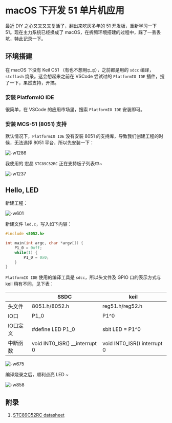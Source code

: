 # macOS 下开发 51 单片机应用

最近 DIY 之心又又又又复活了，翻出来吃灰多年的 51 开发板，重新学习一下 51。现在主力系统已经换成了 macOS，在折腾环境搭建的过程中，踩了一丢丢坑，特此记录一下。

<!--more-->

## 环境搭建

在 macOS 下没有 Keil C51 （有也不想用ಥ_ಥ），之前都是用的 `sdcc` 编译，`stcflash` 烧录。这会想起来之前在 VSCode 尝试过的 `PlatformIO IDE` 插件，搜了一下，果然支持，开搞。

### 安装 PlatformIO IDE

很简单，在 VSCode 的应用市场里，搜索 `PlatformIO IDE` 安装即可。

### 安装 MCS-51 (8051) 支持

默认情况下，`PlatformIO IDE` 没有安装 8051 的支持库，导致我们创建工程的时候，无法选择 8051 平台，所以先安装一下：

![-w1286](https://pan.xnure.com/OneDrive/Pics/blog/15694765603224.jpg ':size=600')

我使用的 宏晶 `STC89C52RC` 正在支持板子列表中~

![-w1237](https://pan.xnure.com/OneDrive/Pics/blog/15694769472959.jpg ':size=600')

## Hello, LED

新建工程：

![-w601](https://pan.xnure.com/OneDrive/Pics/blog/15695128513580.jpg ':size=600')

新建文件 `led.c`，写入如下内容：

```c
#include <8052.h>

int main(int argc, char *argv[]) {
    P1_0 = 0xff;
    while(1) {
        P1_0 = 0x0;
    }
}
```

`PlatformIO IDE` 使用的编译工具是 `sdcc`，所以头文件及 GPIO 口的表示方式与 keil 稍有不同，见下表：

| | SSDC | keil |
| --- | --- | --- |
| 头文件 | 8051.h/8052.h | reg51.h/reg52.h |
| IO口 | P1_0 | P1\^0 |
| IO口定义 | #define LED P1_0 | sbit LED = P1\^0 |
| 中断函数 | void INT0_ISR() __interrupt 0 | void INT0_ISR() interrupt 0 |

![-w675](https://pan.xnure.com/OneDrive/Pics/blog/15695156105199.jpg ':size=600')

编译烧录之后，顺利点亮 LED ~

![-w858](https://pan.xnure.com/OneDrive/Pics/blog/15695157614425.jpg ':size=600')

## 附录

1. [STC89C52RC datasheet](http://www.stcmcudata.com/datasheet/STC89C52.pdf)

